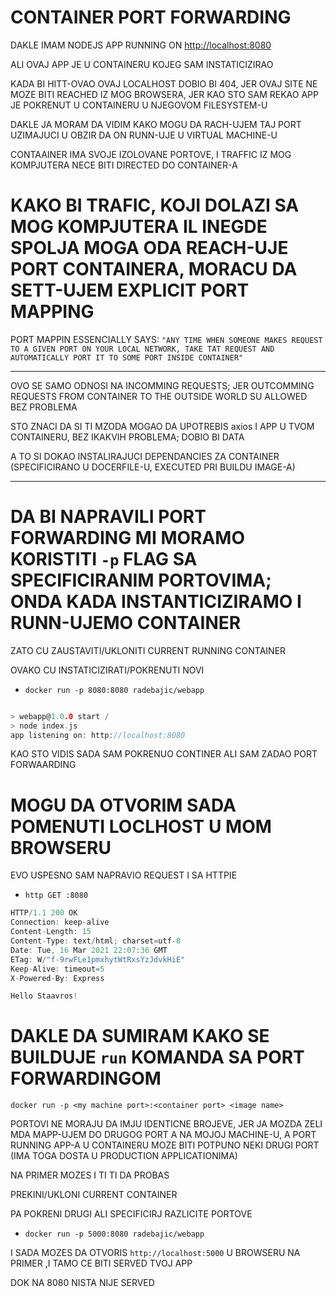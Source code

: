 # CONTAINER PORT FORWARDING

DAKLE IMAM NODEJS APP RUNNING ON <http://localhost:8080>

ALI OVAJ APP JE U CONTAINERU KOJEG SAM INSTATICIZIRAO

KADA BI HITT-OVAO OVAJ LOCALHOST DOBIO BI 404, JER OVAJ SITE NE MOZE BITI REACHED IZ MOG BROWSERA, JER KAO STO SAM REKAO APP JE POKRENUT U CONTAINERU U NJEGOVOM FILESYSTEM-U

DAKLE JA MORAM DA VIDIM KAKO MOGU DA RACH-UJEM TAJ PORT UZIMAJUCI U OBZIR DA ON RUNN-UJE U VIRTUAL MACHINE-U

CONTAAINER IMA SVOJE IZOLOVANE PORTOVE, I TRAFFIC IZ MOG KOMPJUTERA NECE BITI DIRECTED DO CONTAINER-A

# KAKO BI TRAFIC, KOJI DOLAZI SA MOG KOMPJUTERA IL INEGDE SPOLJA MOGA ODA REACH-UJE PORT CONTAINERA, MORACU DA SETT-UJEM EXPLICIT PORT MAPPING

PORT MAPPIN ESSENCIALLY SAYS: `"ANY TIME WHEN SOMEONE MAKES REQUEST TO A GIVEN PORT ON YOUR LOCAL NETWORK, TAKE TAT REQUEST AND AUTOMATICALLY PORT IT TO SOME PORT INSIDE CONTAINER"`

***

OVO SE SAMO ODNOSI NA INCOMMING REQUESTS; JER OUTCOMMING REQUESTS FROM CONTAINER TO THE OUTSIDE WORLD SU ALLOWED BEZ PROBLEMA

STO ZNACI DA SI TI MZODA MOGAO DA UPOTREBIS axios I APP U TVOM CONTAINERU, BEZ IKAKVIH PROBLEMA; DOBIO BI DATA

A TO SI DOKAO INSTALIRAJUCI DEPENDANCIES ZA CONTAINER (SPECIFICIRANO U DOCERFILE-U, EXECUTED PRI BUILDU IMAGE-A)

***

# DA BI NAPRAVILI PORT FORWARDING MI MORAMO KORISTITI `-p` FLAG SA SPECIFICIRANIM PORTOVIMA; ONDA KADA INSTANTICIZIRAMO I RUNN-UJEMO CONTAINER

ZATO CU ZAUSTAVITI/UKLONITI CURRENT RUNNING CONTAINER

OVAKO CU INSTATICIZIRATI/POKRENUTI NOVI

- `docker run -p 8080:8080 radebajic/webapp`


```c

> webapp@1.0.0 start /                                          
> node index.js
app listening on: http://localhost:8080   
```

KAO STO VIDIS SADA SAM POKRENUO CONTINER ALI SAM ZADAO PORT FORWAARDING

# MOGU DA OTVORIM SADA POMENUTI LOCLHOST U MOM BROWSERU

EVO USPESNO SAM NAPRAVIO REQUEST I SA HTTPIE

- `http GET :8080`

```c
HTTP/1.1 200 OK
Connection: keep-alive
Content-Length: 15
Content-Type: text/html; charset=utf-8
Date: Tue, 16 Mar 2021 22:07:36 GMT
ETag: W/"f-9rwFLe1pmxhytWtRxsYzJdvkHiE"
Keep-Alive: timeout=5
X-Powered-By: Express

Hello Staavros!

```

# DAKLE DA SUMIRAM KAKO SE BUILDUJE `run` KOMANDA SA PORT FORWARDINGOM

`docker run -p <my machine port>:<container port> <image name>`

PORTOVI NE MORAJU DA IMJU IDENTICNE BROJEVE, JER JA MOZDA ZELI MDA MAPP-UJEM DO DRUGOG PORT A NA MOJOJ MACHINE-U, A PORT RUNNING APP-A U CONTAINERU MOZE BITI POTPUNO NEKI DRUGI PORT (IMA TOGA DOSTA U PRODUCTION APPLICATIONIMA)

NA PRIMER MOZES I TI TI DA PROBAS

PREKINI/UKLONI CURRENT CONTAINER

PA POKRENI DRUGI ALI SPECIFICIRJ RAZLICITE PORTOVE

- `docker run -p 5000:8080 radebajic/webapp`

I SADA MOZES DA OTVORIS `http://localhost:5000` U BROWSERU NA PRIMER ,I TAMO CE BITI SERVED TVOJ APP

DOK NA 8080 NISTA NIJE SERVED
